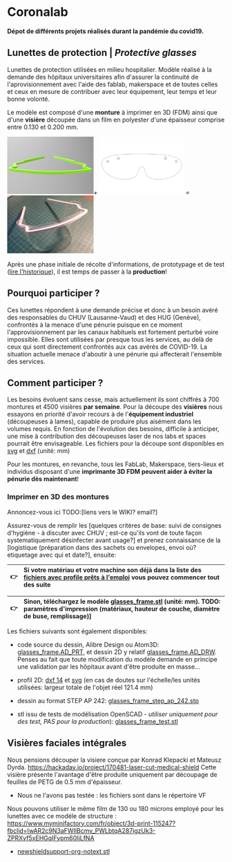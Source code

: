 # Coronalab

**Dépot de différents projets réalisés durant la pandémie du covid19.**

## Lunettes de protection | _Protective glasses_

Lunettes de protection utilisées en milieu hospitalier. Modèle réalisé à la demande des hôpitaux universitaires afin d'assurer la continuité de l'aprovisionnement avec l'aide des fablab, makerspace et de toutes celles et ceux en mesure de contribuer avec leur équipement, leur temps et leur bonne volonté.

Le modèle est composé d'une **monture** à imprimer en 3D (FDM) ainsi que d'une **visière** découpée dans un film en polyester d'une épaisseur comprise entre 0.130 et 0.200 mm.


<img src="media/frame.jpg" width="200" />*+*
<img src="media/thumb_frame_lenses.png" width="200" />*=*
<img src="media/glasses_assembled.jpg" title="prototype imprimé et découpé par Matthieu Borgognon" width="200" />


Après une phase initiale de récolte d'informations, de prototypage et de test ([lire l'historique](https://github.com/FabLabRenens/Coronalab/wiki/Print-profiles)), il est temps de passer à la **production**!

## Pourquoi participer ?

Ces lunettes répondent à une demande précise et donc à un besoin avéré des responsables du CHUV (Lausanne-Vaud) et des HUG (Genève), confrontés à la menace d'une pénurie puisque en ce moment l'approvisionnement par les canaux habituels est fortement perturbé voire impossible.
Elles sont utilisées par presque tous les services, au delà de ceux qui sont directement confrontés aux cas avérés de COVID-19. La situation actuelle menace d'aboutir à une pénurie qui affecterait l'ensemble des services.

## Comment participer ?

Les besoins évoluent sans cesse, mais actuellement ils sont chiffrés à 700 montures et 4500 visières **par semaine**.
Pour la découpe des **visières** nous essayons en priorité d'avoir recours à de l'**équipement industriel** (découpeuses à lames), capable de produire plus aisément dans les volumes requis. En fonction de l'évolution des besoins, difficile à anticiper, une mise à contribution des découpeuses laser de nos labs et spaces pourrait être envisageable. Les fichiers pour la découpe sont disponibles en [svg](glasses/glasses_lenses.svg) et [dxf](glasses/glasses_lenses.dxf) (unité: mm)

Pour les montures, en revanche, tous les FabLab, Makerspace, tiers-lieux et individus disposant d'une **imprimante 3D FDM peuvent aider à éviter la pénurie dès maintenant**!

### Imprimer en 3D des **montures**

Annoncez-vous ici TODO:[liens vers le WIKI? email?]

Assurez-vous de remplir les [quelques critères de base: suivi de consignes d'hygiène - à discuter avec CHUV ; est-ce qu'ils vont de toute façon systematiquement désinfecter avant usage?] et prenez connaissance de la [logistique (préparation dans des sachets ou envelopes, envoi où? etiquetage avec qui et date?], ensuite:

| 👉 | Si votre matériau et votre machine son déjà dans la liste des [fichiers avec profile prêts à l'emploi](https://github.com/FabLabRenens/Coronalab/wiki/Print-profiles) vous pouvez commencer tout des suite |
| ---- | :---- |

| 👉 | Sinon, téléchargez le modèle [glasses_frame.stl](glasses/glasses_frame.stl) (unité: mm). TODO:  paramètres d'impression (matériaux, hauteur de couche, diamètre de buse, remplissage)] |
| ---- | :---- |


Les fichiers suivants sont également disponibles:

- code source du dessin, Alibre Design ou Atom3D: [glasses_frame.AD_PRT](glasses/glasses_frame.AD_PRT), et dessin 2D y relatif [glasses_frame.AD_DRW](glasses/glasses_frame.AD_DRW). Penses au fait que toute modification du modèle demande en principe une validation par les hôpitaux avant d'être produite en masse...

- profil 2D: [dxf 14](glasses/glasses_frame.dxf) et [svg](glasses/glasses_frame.svg) (en cas de doutes sur l'échelle/les unités utilisées: largeur totale de l'objet réel 121.4 mm)
- dessin au format STEP AP 242: [glasses_frame_step_ap_242.stp](glasses/glasses_frame_step_ap_242.stp)
- stl issu de tests de modélisation OpenSCAD - *utiliser uniquement pour des test, PAS pour la production*): [glasses_frame_test.stl](glasses/glasses_frame_test.stl)



## Visières faciales intégrales

Nous pensions découper la visiere conçue par Konrad Klepacki et Mateusz Dyrda.
https://hackaday.io/project/170481-laser-cut-medical-shield
Cette visière présente l'avantage d'être produite uniquement par découpage de feuilles de PETG de 0.5 mm d'épaisseur.

- Nous ne l'avons pas testée : les fichiers sont dans le répertoire VF

Nous pouvons utiliser le même film de 130 ou 180 microns employé pour les lunettes avec ce modéle de structure :
https://www.myminifactory.com/fr/object/3d-print-115247?fbclid=IwAR2c9N3aFWIlBcmv_PWLbtqA287igzUk3-ZPRXvf5xEHGqIFypm60IjLfNA

- [newshieldsupport-org-notext.stl](ns/newshieldsupport-org-notext.stl)
	


